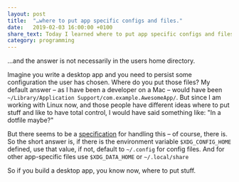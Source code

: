 ```yaml
---
layout: post
title:  "…where to put app specific configs and files."
date:   2019-02-03 16:00:00 +0100
share_text: Today I learned where to put app specific configs and files.
category: programming
---
```

…and the answer is not necessarily in the users home directory.

Imagine you write a desktop app and you need to persist some configuration the user has chosen. Where do you put those files? My default answer – as I have been a developer on a Mac – would have been `~/Library/Application Support/com.example.AwesomeApp/`. But since I am working with Linux now, and those people have different ideas where to put stuff and like to have total control, I would have said something like: "In a dotfile maybe?"

But there seems to be a [specification][spec] for handling this – of course, there is. So the short answer is, if there is the environment variable `$XDG_CONFIG_HOME` defined, use that value, if not, default to `~/.config` for config files. And for other app-specific files use `$XDG_DATA_HOME` or `~/.local/share`

So if you build a desktop app, you know now, where to put stuff.

[spec]: https://specifications.freedesktop.org/basedir-spec/basedir-spec-latest.html
